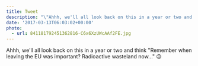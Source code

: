 ```yaml
---
title: Tweet
description: "\"Ahhh, we'll all look back on this in a year or two and think \"Remember when leaving the EU was important? Radioactive wasteland now...\" \U0001F625 \""
date: '2017-03-13T06:03:02+00:00'
photo:
  - url: 841181792451362816-C6x6XzUWcAAf2FE.jpg
---
```

Ahhh, we'll all look back on this in a year or two and think "Remember when leaving the EU was important? Radioactive wasteland now..." 😥 
